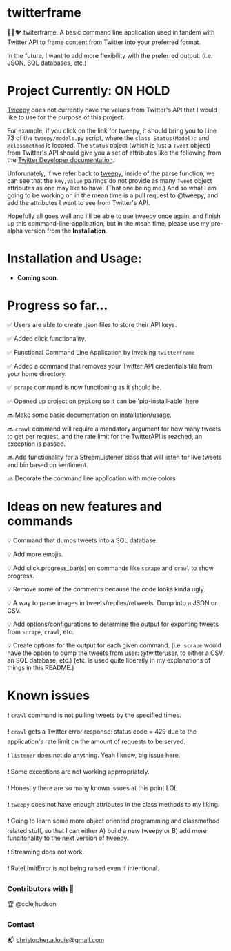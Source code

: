 # twitterframe

🥚🔜🐦 twiterframe. A basic command line application used in tandem with Twitter API to frame content from Twitter into your preferred format.

In the future, I want to add more flexibility with the preferred output. (i.e. JSON, SQL databases, etc.)

# Project Currently: **ON HOLD**

[Tweepy](https://github.com/tweepy/tweepy/blob/e6616fed65e75bbb93633290eadd5940c41772e7/tweepy/models.py#L73) does not currently have the values from Twitter's API that I would like to use for the purpose of this project.

For example, if you click on the link for tweepy, it should bring you to Line 73 of the ```tweepy/models.py``` script, where the ```class Status(Model):```  and ```@classmethod``` is located. The ```Status``` object (which is just a ```Tweet``` object) from Twitter's API should give you a set of attributes like the following from the [Twitter Developer documentation](https://developer.twitter.com/en/docs/tweets/data-dictionary/overview/tweet-object).

Unforunately, if we refer back to [tweepy](https://github.com/tweepy/tweepy/blob/e6616fed65e75bbb93633290eadd5940c41772e7/tweepy/models.py#L73), inside of the parse function, we can see that the ```key,value``` pairings do not provide as many ```Tweet``` object attributes as one may like to have. (That one being me.) And so what I am going to be working on in the mean time is a pull request to @tweepy, and add the attributes I want to see from Twitter's API.

Hopefully all goes well and i'll be able to use tweepy once again, and finish up this command-line-application, but in the mean time, please use my pre-alpha version from the **Installation**.

# Installation and Usage:

- **Coming soon**.

# Progress so far...

✅ Users are able to create .json files to store their API keys.

✅ Added click functionality.

✅ Functional Command Line Application by invoking ```twitterframe```

✅ Added a command that removes your Twitter API credentials file from your home directory.

✅ ```scrape``` command is now functioning as it should be.

✅ Opened up project on pypi.org so it can be 'pip-install-able' [here](https://pypi.org/project/twitterframe/)

🔜 Make some basic documentation on installation/usage.

🔜 ```crawl``` command will require a mandatory argument for how many tweets to get per request, and the rate limit for the TwitterAPI is reached, an exception is passed.

🔜 Add functionality for a StreamListener class that will listen for live tweets and bin based on sentiment.

🔜 Decorate the command line application with more colors


# Ideas on new features and commands

💡 Command that dumps tweets into a SQL database.

💡 Add more emojis.

💡 Add click.progress_bar(s) on commands like ```scrape``` and ```crawl``` to show progress.

💡 Remove some of the comments because the code looks kinda ugly.

💡 A way to parse images in tweets/replies/retweets. Dump into a JSON or CSV.

💡 Add options/configurations to determine the output for exporting tweets from ```scrape```,
```crawl```, etc.

💡 Create options for the output for each given command. (i.e. ```scrape``` would have the option to dump the tweets from user: @twitteruser, to either a CSV, an SQL database, etc.) (etc. is used quite liberally in my explanations of things in this README.)


# Known issues

❗️ ```crawl``` command is not pulling tweets by the specified times.

❗️ ```crawl``` gets a Twitter error response: status code = 429 due to the application's rate limit on the amount of requests to be served.

❗️ ```listener``` does not do anything. Yeah I know, big issue here.

❗️ Some exceptions are not working apprropriately.

❗️ Honestly there are so many known issues at this point LOL

❗️ ```tweepy``` does not have enough attributes in the class methods to my liking.

❗️ Going to learn some more object oriented programming and classmethod related stuff, so that I can either A) build a new tweepy or B) add more funcitonality to the next version of tweepy.

❗️ Streaming does not work.

❗️ RateLimitError is not being raised even if intentional.

### Contributors with 💚

🏆 @colejhudson

### Contact

📬 christopher.a.louie@gmail.com



